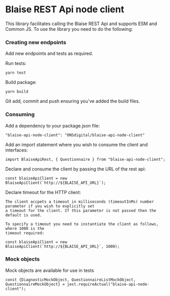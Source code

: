 # Blaise REST Api node client

This library facilitates calling the Blaise REST Api and supports ESM and Common JS. To use
the library you need to do the following:

### Creating new endpoints

Add new endpoints and tests as required.

Run tests:
```
yarn test
```

Build package:
```
yarn build
```

Git add, commit and push ensuring you've added the build files.

### Consuming

Add a dependency to your package.json file:
```
"blaise-api-node-client": "ONSdigital/blaise-api-node-client"
```


Add an import statement where you wish to consume the client and interfaces:
```
import BlaiseApiRest, { Questionnaire } from "blaise-api-node-client";
```

Declare and consume the client by passing the URL of the rest api:
```
const blaiseApiClient = new BlaiseApiClient(`http://${BLAISE_API_URL}`);
```

Declare timeout for the HTTP client:
```
The client accpets a timeout in milliseconds (timeoutInMs) number parameter if you wish to explicitly set
a timeout for the client. If this parameter is not passed then the default is used.

To specify a timeout you need to instantiate the client as follows, where 1000 is the 
timeout required:

const blaiseApiClient = new BlaiseApiClient(`http://${BLAISE_API_URL}`, 1000);
```

### Mock objects

Mock objects are available for use in tests

```
const {DiagnosticMockObject, QuestionnaireListMockObject, QuestionnaireMockObject} = jest.requireActual("blaise-api-node-client");
```
